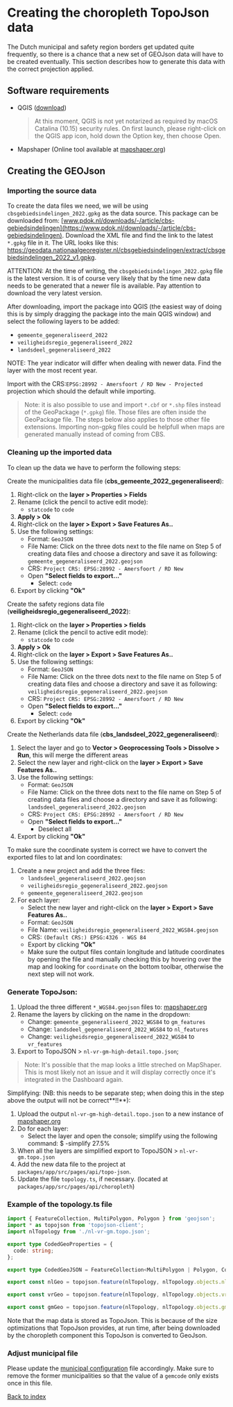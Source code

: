 # Creating the choropleth TopoJson data

The Dutch municipal and safety region borders get updated quite frequently, so there is
a chance that a new set of GEOJson data will have to be created eventually.
This section describes how to generate this data with the correct projection applied.

## Software requirements

- QGIS ([download](https://qgis.org/en/site/forusers/download.html))

  > At this moment, QGIS is not yet notarized as required by macOS Catalina (10.15) security rules. On first launch, please right-click on the QGIS app icon, hold down the Option key, then choose Open.

- Mapshaper (Online tool available at [mapshaper.org](https://mapshaper.org))

## Creating the GEOJson

### Importing the source data

To create the data files we need, we will be using `cbsgebiedsindelingen_2022.gpkg` as the
data source. This package can be downloaded from: [www.pdok.nl/downloads/-/article/cbs-gebiedsindelingen](https://www.pdok.nl/downloads/-/article/cbs-gebiedsindelingen). Download the XML file and find the link to the latest `*.gpkg` file in it. The URL looks like this: https://geodata.nationaalgeoregister.nl/cbsgebiedsindelingen/extract/cbsgebiedsindelingen_2022_v1.gpkg.

ATTENTION: At the time of writing, the `cbsgebiedsindelingen_2022.gpkg` file is the latest version.
It is of course very likely that by the time new data needs to be generated that a newer file is available.
Pay attention to download the very latest version.

After downloading, import the package into QGIS (the easiest way of doing this is by simply dragging the package into
the main QGIS window) and select the following layers to be added:

- `gemeente_gegeneraliseerd_2022`
- `veiligheidsregio_gegeneraliseerd_2022`
- `landsdeel_gegeneraliseerd_2022`

NOTE: The year indicator will differ when dealing with newer data. Find the layer with the most recent year.

Import with the CRS:`EPSG:28992 - Amersfoort / RD New - Projected` projection which should the default while importing.

> Note: it is also possible to use and import `*.cbf` or `*.shp` files instead of the GeoPackage (`*.gpkg`) file. Those files are often inside the GeoPackage file. The steps below also applies to those other file extensions. Importing non-gpkg files could be helpfull when maps are generated manually instead of coming from CBS.

### Cleaning up the imported data

To clean up the data we have to perform the following steps:

Create the municipalities data file (**cbs_gemeente_2022_gegeneraliseerd**):

1. Right-click on the **layer > Properties > Fields**
2. Rename (click the pencil to active edit mode):
   - `statcode` to `code`
3. **Apply > Ok**
4. Right-click on the **layer > Export > Save Features As..**
5. Use the following settings:
   - Format: `GeoJSON`
   - File Name: Click on the three dots next to the file name on Step 5 of creating data files and choose a directory and save it as following: `gemeente_gegeneraliseerd_2022.geojson`
   - CRS: `Project CRS: EPSG:28992 - Amersfoort / RD New`
   - Open **"Select fields to export..."**
     - Select: `code`
6. Export by clicking **"Ok"**

Create the safety regions data file (**veiligheidsregio_gegeneraliseerd_2022**):

1. Right-click on the **layer > Properties > fields**
2. Rename (click the pencil to active edit mode):
   - `statcode` to `code`
3. **Apply > Ok**
4. Right-click on the **layer > Export > Save Features As..**
5. Use the following settings:
   - Format: `GeoJSON`
   - File Name: Click on the three dots next to the file name on Step 5 of creating data files and choose a directory and save it as following: `veiligheidsregio_gegeneraliseerd_2022.geojson`
   - CRS: `Project CRS: EPSG:28992 - Amersfoort / RD New`
   - Open **"Select fields to export..."**
     - Select: `code`
6. Export by clicking **"Ok"**

Create the Netherlands data file (**cbs_landsdeel_2022_gegeneraliseerd**):

1. Select the layer and go to **Vector > Geoprocessing Tools > Dissolve > Run**, this will merge the different areas
2. Select the new layer and right-click on the **layer > Export > Save Features As..**
3. Use the following settings:
   - Format: `GeoJSON`
   - File Name: Click on the three dots next to the file name on Step 5 of creating data files and choose a directory and save it as following: `landsdeel_gegeneraliseerd_2022.geojson`
   - CRS: `Project CRS: EPSG:28992 - Amersfoort / RD New`
   - Open **"Select fields to export..."**
     - Deselect all
4. Export by clicking **"Ok"**

To make sure the coordinate system is correct we have to convert the exported files to lat and lon coordinates:

1. Create a new project and add the three files:
   - `landsdeel_gegeneraliseerd_2022.geojson`
   - `veiligheidsregio_gegeneraliseerd_2022.geojson`
   - `gemeente_gegeneraliseerd_2022.geojson`
2. For each layer:
   - Select the new layer and right-click on the **layer > Export > Save Features As..**
   - Format: `GeoJSON`
   - File Name: `veiligheidsregio_gegeneraliseerd_2022_WGS84.geojson`
   - CRS: `(Default CRS:) EPSG:4326 - WGS 84`
   - Export by clicking **"Ok"**
   * Make sure the output files contain longitude and latitude coordinates by opening the file and manually checking this by hovering over the map and looking for `coordinate` on the bottom toolbar, otherwise the next step will not work.

### Generate TopoJson:

1. Upload the three different `*_WGS84.geojson` files to: [mapshaper.org](https://mapshaper.org)
2. Rename the layers by clicking on the name in the dropdown:
   - Change: `gemeente_gegeneraliseerd_2022_WGS84` to `gm_features`
   - Change: `landsdeel_gegeneraliseerd_2022_WGS84` to `nl_features`
   - Change: `veiligheidsregio_gegeneraliseerd_2022_WGS84` to `vr_features`
3. Export to TopoJSON > `nl-vr-gm-high-detail.topo.json`;

> Note: It's possible that the map looks a little streched on MapShaper. This is most likely not an issue and it will display correctly once it's integrated in the Dashboard again.

Simplifying:
(NB: this needs to be separate step; when doing this in the step above the output will not be correct**!!**):

1. Upload the output `nl-vr-gm-high-detail.topo.json` to a new instance of [mapshaper.org](https://mapshaper.org/)
2. Do for each layer:
   - Select the layer and open the console; simplify using the following command: $ -simplify 27.5%
3. When all the layers are simplified export to TopoJSON > `nl-vr-gm.topo.json`
4. Add the new data file to the project at `packages/app/src/pages/api/topo-json`.
5. Update the file `topology.ts`, if necessary. (located at `packages/app/src/pages/api/choropleth`)

### Example of the topology.ts file

```typescript
import { FeatureCollection, MultiPolygon, Polygon } from 'geojson';
import * as topojson from 'topojson-client';
import nlTopology from './nl-vr-gm.topo.json';

export type CodedGeoProperties = {
  code: string;
};

export type CodedGeoJSON = FeatureCollection<MultiPolygon | Polygon, CodedGeoProperties>;

export const nlGeo = topojson.feature(nlTopology, nlTopology.objects.nl_features) as CodedGeoJSON;

export const vrGeo = topojson.feature(nlTopology, nlTopology.objects.vr_features) as CodedGeoJSON;

export const gmGeo = topojson.feature(nlTopology, nlTopology.objects.gm_features) as CodedGeoJSON;
```

Note that the map data is stored as TopoJson. This is because of the size optimizations that TopoJson provides,
at run time, after being downloaded by the choropleth component this TopoJson is converted to GeoJson.

### Adjust municipal file

Please update the [municipal configuration](/packages/common/src/data/gm.ts) file accordingly. Make sure to remove the former municipalities so that the value of a `gemcode` only exists once in this file.

[Back to index](index.md)
